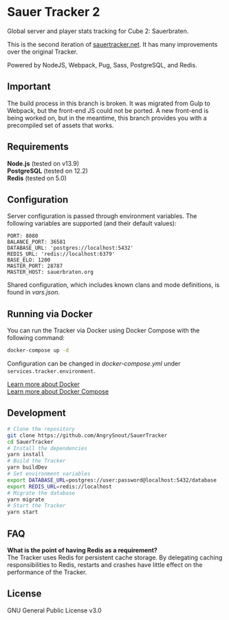 # Sauer Tracker 2

Global server and player stats tracking for Cube 2: Sauerbraten.

This is the second iteration of [sauertracker.net](http://sauertracker.net/). It
has many improvements over the original Tracker.

Powered by NodeJS, Webpack, Pug, Sass, PostgreSQL, and Redis.

## Important

The build process in this branch is broken. It was migrated from Gulp to
Webpack, but the front-end JS could not be ported. A new front-end is being
worked on, but in the meantime, this branch provides you with a precompiled set
of assets that works.

## Requirements

**Node.js** (tested on v13.9)  
**PostgreSQL** (tested on 12.2)  
**Redis** (tested on 5.0)

## Configuration

Server configuration is passed through environment variables. The following
variables are supported (and their default values):

```
PORT: 8080
BALANCE_PORT: 36581
DATABASE_URL: 'postgres://localhost:5432'
REDIS_URL: 'redis://localhost:6379'
BASE_ELO: 1200
MASTER_PORT: 28787
MASTER_HOST: sauerbraten.org
```

Shared configuration, which includes known clans and mode definitions, is found
in _vars.json_.

## Running via Docker

You can run the Tracker via Docker using Docker Compose with the following
command:

```bash
docker-compose up -d
```

Configuration can be changed in _docker-compose.yml_ under
`services.tracker.environment`.

[Learn more about Docker](https://docs.docker.com/)  
[Learn more about Docker Compose](https://docs.docker.com/compose/)

## Development

```bash
# Clone the repository
git clone https://github.com/AngrySnout/SauerTracker
cd SauerTracker
# Install the dependencies
yarn install
# Build the Tracker
yarn buildDev
# Set environment variables
export DATABASE_URL=postgres://user:password@localhost:5432/database
export REDIS_URL=redis://localhost
# Migrate the database
yarn migrate
# Start the Tracker
yarn start
```

## FAQ

**What is the point of having Redis as a requirement?**  
The Tracker uses Redis for persistent cache storage. By delegating caching responsibilities to Redis, restarts and crashes have little effect on the performance of the Tracker.

## License

GNU General Public License v3.0
